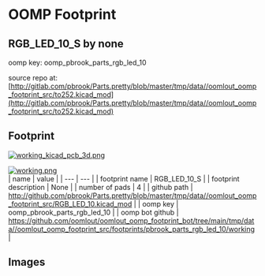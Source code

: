 # OOMP Footprint  
## RGB_LED_10_S  by none  
  
oomp key: oomp_pbrook_parts_rgb_led_10  
  
source repo at: [http://gitlab.com/pbrook/Parts.pretty/blob/master/tmp/data//oomlout_oomp_footprint_src/to252.kicad_mod](http://gitlab.com/pbrook/Parts.pretty/blob/master/tmp/data//oomlout_oomp_footprint_src/to252.kicad_mod)  
## Footprint  
  
[![working_kicad_pcb_3d.png](working_kicad_pcb_3d_600.png)](working_kicad_pcb_3d.png)  
  
[![working.png](working_600.png)](working.png)  
| name | value | 
| --- | --- | 
| footprint name | RGB_LED_10_S | 
| footprint description | None | 
| number of pads | 4 | 
| github path | http://github.com/pbrook/Parts.pretty/blob/master/tmp/data//oomlout_oomp_footprint_src/RGB_LED_10.kicad_mod | 
| oomp key | oomp_pbrook_parts_rgb_led_10 | 
| oomp bot github | https://github.com/oomlout/oomlout_oomp_footprint_bot/tree/main/tmp/data//oomlout_oomp_footprint_src/footprints/pbrook_parts_rgb_led_10/working | 
## Images  
